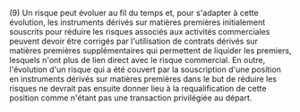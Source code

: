 (9) Un risque peut évoluer au fil du temps et, pour s'adapter à cette évolution, les instruments dérivés sur matières premières initialement souscrits pour réduire les risques associés aux activités commerciales peuvent devoir être corrigés par l'utilisation de contrats dérivés sur matières premières supplémentaires qui permettent de liquider les premiers, lesquels n'ont plus de lien direct avec le risque commercial. En outre, l'évolution d'un risque qui a été couvert par la souscription d'une position en instruments dérivés sur matières premières dans le but de réduire les risques ne devrait pas ensuite donner lieu à la requalification de cette position comme n'étant pas une transaction privilégiée au départ.